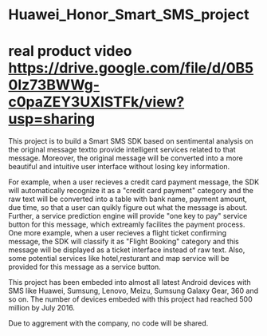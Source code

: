 # Huawei_Honor_Smart_SMS_project

# real product video https://drive.google.com/file/d/0B50lz73BWWg-c0paZEY3UXlSTFk/view?usp=sharing
This project is to build a Smart SMS SDK based on sentimental analysis on the original message textto provide intelligent services related to that message. Moreover, the original message will be converted into  a more beautiful and intuitive user interface without losing key information.

For example, when a user recieves a credit card payment message, the SDK will automatically recognize it as a "credit card payment" category and the raw text will be converted into a table with bank name, payment amount, due time, so that a user can quikly figure out what the message is about. Further, a service prediction engine will provide "one key to pay" service button for this message, which extreamly facilites the payment process. 
One more example, when a user recieves a flight ticket confirming message, the SDK will classify it as "Flight Booking" category 
and this message will be displayed as a ticket interface instead of raw text. Also, some potential services like hotel,resturant and map service will be provided for this message as a service button.

This project has been embeded into almost all latest Android devices with SMS like Huawei, Sumsung, Lenovo, Meizu, Sumsung Galaxy Gear, 360 and so on. The number of devices embeded with this project had reached 500 million by July 2016.

Due to aggrement with the company, no code will be shared.

